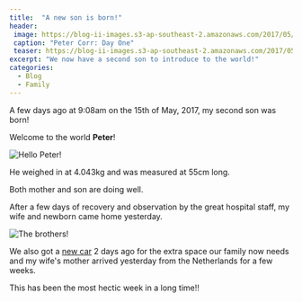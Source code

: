 ```yaml
---
title:  "A new son is born!"
header:
 image: https://blog-ii-images.s3-ap-southeast-2.amazonaws.com/2017/05/IMG_5288_header.jpg
 caption: "Peter Corr: Day One"
 teaser: https://blog-ii-images.s3-ap-southeast-2.amazonaws.com/2017/05/IMG_5288_tn.jpg
excerpt: "We now have a second son to introduce to the world!"
categories: 
  - Blog
  - Family
---
```


A few days ago at 9:08am on the 15th of May, 2017, my second son was born!

Welcome to the world **Peter**!

![Hello Peter!](https://blog-ii-images.s3-ap-southeast-2.amazonaws.com/2017/05/IMG_0113.JPG)

He weighed in at 4.043kg and was measured at 55cm long.

Both mother and son are doing well.

After a few days of recovery and observation by the great hospital staff, my wife and newborn came home yesterday.

![The brothers!](https://blog-ii-images.s3-ap-southeast-2.amazonaws.com/2017/05/IMG_5304.JPG)

We also got a [new car](http://www.kia.com/au/cars/carnival.html) 2 days ago for the extra space our family now needs and my wife's mother arrived yesterday from the Netherlands for a few weeks.

This has been the most hectic week in a long time!!

